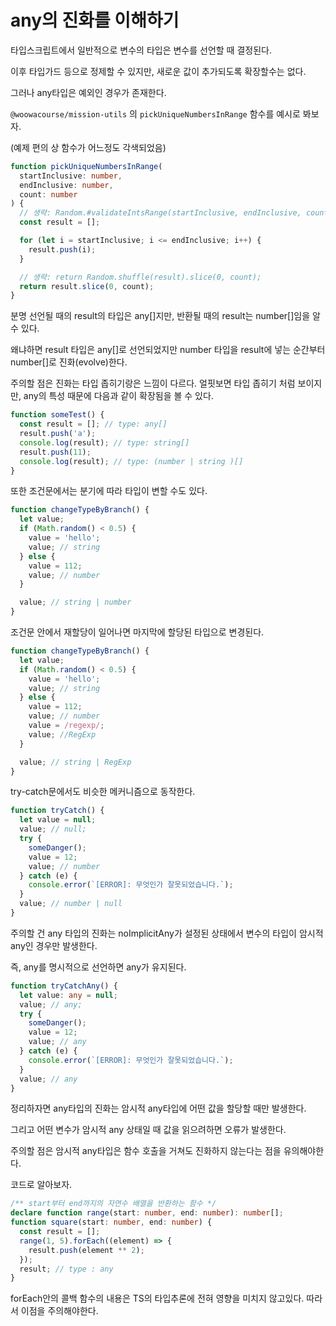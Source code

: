 # any의 진화를 이해하기

타입스크립트에서 일반적으로 변수의 타입은 변수를 선언할 때 결정된다.

이후 타입가드 등으로 정제할 수 있지만, 새로운 값이 추가되도록 확장할수는 없다.

그러나 any타입은 예외인 경우가 존재한다.

`@woowacourse/mission-utils` 의 `pickUniqueNumbersInRange` 함수를 예시로 봐보자.

(예제 편의 상 함수가 어느정도 각색되었음)

```ts
function pickUniqueNumbersInRange(
  startInclusive: number,
  endInclusive: number,
  count: number
) {
  // 생략: Random.#validateIntsRange(startInclusive, endInclusive, count);
  const result = [];

  for (let i = startInclusive; i <= endInclusive; i++) {
    result.push(i);
  }

  // 생략: return Random.shuffle(result).slice(0, count);
  return result.slice(0, count);
}
```

분명 선언될 때의 result의 타입은 any[]지만, 반환될 때의 result는 number[]임을 알수 있다.

왜냐하면 result 타입은 any[]로 선언되었지만 number 타입을 result에 넣는 순간부터 number[]로 진화(evolve)한다.

주의할 점은 진화는 타입 좁히기랑은 느낌이 다르다. 얼핏보면 타입 좁히기 처럼 보이지만, any의 특성 때문에 다음과 같이 확장됨을 볼 수 있다.

```ts
function someTest() {
  const result = []; // type: any[]
  result.push('a');
  console.log(result); // type: string[]
  result.push(11);
  console.log(result); // type: (number | string )[]
}
```

또한 조건문에서는 분기에 따라 타입이 변할 수도 있다.

```ts
function changeTypeByBranch() {
  let value;
  if (Math.random() < 0.5) {
    value = 'hello';
    value; // string
  } else {
    value = 112;
    value; // number
  }

  value; // string | number
}
```

조건문 안에서 재할당이 일어나면 마지막에 할당된 타입으로 변경된다.

```ts
function changeTypeByBranch() {
  let value;
  if (Math.random() < 0.5) {
    value = 'hello';
    value; // string
  } else {
    value = 112;
    value; // number
    value = /regexp/;
    value; //RegExp
  }

  value; // string | RegExp
}
```

try-catch문에서도 비슷한 메커니즘으로 동작한다.

```ts
function tryCatch() {
  let value = null;
  value; // null;
  try {
    someDanger();
    value = 12;
    value; // number
  } catch (e) {
    console.error(`[ERROR]: 무엇인가 잘못되었습니다.`);
  }
  value; // number | null
}
```

주의할 건 any 타입의 진화는 noImplicitAny가 설정된 상태에서 변수의 타입이 암시적 any인 경우만 발생한다.

즉, any를 명시적으로 선언하면 any가 유지된다.

```ts
function tryCatchAny() {
  let value: any = null;
  value; // any;
  try {
    someDanger();
    value = 12;
    value; // any
  } catch (e) {
    console.error(`[ERROR]: 무엇인가 잘못되었습니다.`);
  }
  value; // any
}
```

정리하자면 any타입의 진화는 암시적 any타입에 어떤 값을 할당할 때만 발생한다.

그리고 어떤 변수가 암시적 any 상태일 때 값을 읽으려하면 오류가 발생한다.

주의할 점은 암시적 any타입은 함수 호출을 거쳐도 진화하지 않는다는 점을 유의해야한다.

코드로 알아보자.

```ts
/** start부터 end까지의 자연수 배열을 반환하는 함수 */
declare function range(start: number, end: number): number[];
function square(start: number, end: number) {
  const result = [];
  range(1, 5).forEach((element) => {
    result.push(element ** 2);
  });
  result; // type : any
}
```

forEach안의 콜백 함수의 내용은 TS의 타입추론에 전혀 영향을 미치지 않고있다. 따라서 이점을 주의해야한다.
